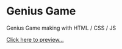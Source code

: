 # Genius Game

Genius Game making with HTML / CSS / JS

<a href="https://phscezario.github.io/Javascript-Course-Projects/Genius-Game/" target="_blank">Click here to preview...</a>
